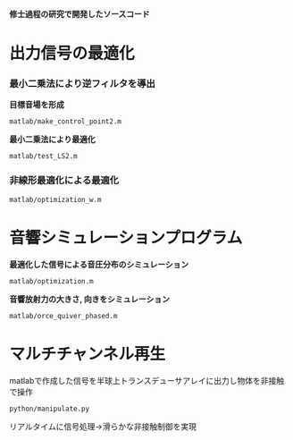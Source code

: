 **修士過程の研究で開発したソースコード**

# 出力信号の最適化

### 最小二乗法により逆フィルタを導出

**目標音場を形成**
```
matlab/make_control_point2.m
```

**最小二乗法により最適化**

```
matlab/test_LS2.m
```
### 非線形最適化による最適化
```
matlab/optimization_w.m
```

# 音響シミュレーションプログラム

**最適化した信号による音圧分布のシミュレーション**
```
matlab/optimization.m
```

**音響放射力の大きさ, 向きをシミュレーション**
```
matlab/orce_quiver_phased.m
```

 # マルチチャンネル再生

matlabで作成した信号を半球上トランスデューサアレイに出力し物体を非接触で操作
```
python/manipulate.py
```


リアルタイムに信号処理→滑らかな非接触制御を実現
